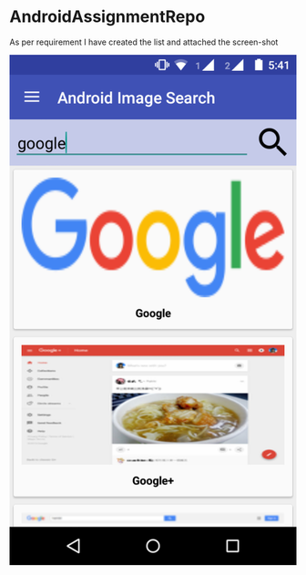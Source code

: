 # AndroidAssignmentRepo
As per requirement I have created the list and attached the screen-shot



![Alt text](https://github.com/ak-sneha/AndroidAssignmentRepo/blob/master/screen-shot.png "Optional title")
